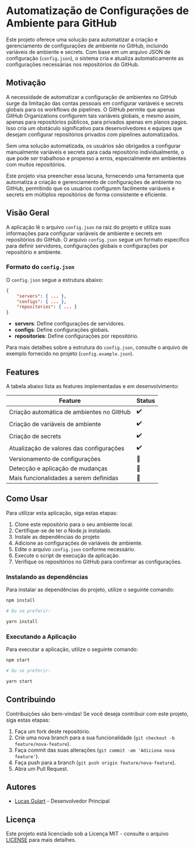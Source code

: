 # Automatização de Configurações de Ambiente para GitHub

Este projeto oferece uma solução para automatizar a criação e gerenciamento de configurações de ambiente no GitHub, incluindo variáveis de ambiente e secrets. Com base em um arquivo JSON de configuração (`config.json`), o sistema cria e atualiza automaticamente as configurações necessárias nos repositórios do GitHub.

## Motivação

A necessidade de automatizar a configuração de ambientes no GitHub surge da limitação das contas pessoais em configurar variáveis e secrets globais para os workflows de pipelines. O GitHub permite que apenas GitHub Organizations configurem tais variáveis globais, e mesmo assim, apenas para repositórios públicos, para privados apenas em planos pagos. Isso cria um obstáculo significativo para desenvolvedores e equipes que desejam configurar repositórios privados com pipelines automatizados.

Sem uma solução automatizada, os usuários são obrigados a configurar manualmente variáveis e secrets para cada repositório individualmente, o que pode ser trabalhoso e propenso a erros, especialmente em ambientes com muitos repositórios.

Este projeto visa preencher essa lacuna, fornecendo uma ferramenta que automatiza a criação e gerenciamento de configurações de ambiente no GitHub, permitindo que os usuários configurem facilmente variáveis e secrets em múltiplos repositórios de forma consistente e eficiente.

## Visão Geral

A aplicação lê o arquivo `config.json` na raiz do projeto e utiliza suas informações para configurar variáveis de ambiente e secrets em repositórios do GitHub. O arquivo `config.json` segue um formato específico para definir servidores, configurações globais e configurações por repositório e ambiente.

### Formato do `config.json`

O `config.json` segue a estrutura abaixo:

```json
{
    "servers": { ... },
    "configs": { ... },
    "repositories": { ... }
}
```

- **servers**: Define configurações de servidores.
- **configs**: Define configurações globais.
- **repositories**: Define configurações por repositório.

Para mais detalhes sobre a estrutura do `config.json`, consulte o arquivo de exemplo fornecido no projeto (`config.example.json`).

## Features

A tabela abaixo lista as features implementadas e em desenvolvimento:

| Feature                                         | Status                     |
| ----------------------------------------------- | -------------------------- |
| Criação automática de ambientes no GitHub       | :heavy_check_mark:         |
| Criação de variáveis de ambiente                | :heavy_check_mark:         |
| Criação de secrets                               | :heavy_check_mark:         |
| Atualização de valores das configurações        | :heavy_check_mark:         |
| Versionamento de configurações                  | :construction:             |
| Detecção e aplicação de mudanças                | :construction:             |
| Mais funcionalidades a serem definidas          | :construction:             |

## Como Usar

Para utilizar esta aplicação, siga estas etapas:

1. Clone este repositório para o seu ambiente local.
2. Certifique-se de ter o Node.js instalado.
3. Instale as dependências do projeto
4. Adicione as configurações de variáveis de ambiente.
5. Edite o arquivo `config.json` conforme necessário.
6. Execute o script de execução da aplicação.
7. Verifique os repositórios no GitHub para confirmar as configurações.

### Instalando as dependências

Para instalar as dependências do projeto, utilize o seguinte comando:

```bash
npm install

# Ou se preferir:

yarn install
```

### Executando a Aplicação

Para executar a aplicação, utilize o seguinte comando:

```bash
npm start

# Ou se preferir:

yarn start
```

## Contribuindo

Contribuições são bem-vindas! Se você deseja contribuir com este projeto, siga estas etapas:

1. Faça um fork deste repositório.
2. Crie uma nova branch para a sua funcionalidade (`git checkout -b feature/nova-feature`).
3. Faça commit das suas alterações (`git commit -am 'Adiciona nova feature'`).
4. Faça push para a branch (`git push origin feature/nova-feature`).
5. Abra um Pull Request.

## Autores

- [Lucas Gulart](https://github.com/tridentinho) - Desenvolvedor Principal

## Licença

Este projeto está licenciado sob a Licença MIT - consulte o arquivo [LICENSE](LICENSE) para mais detalhes.